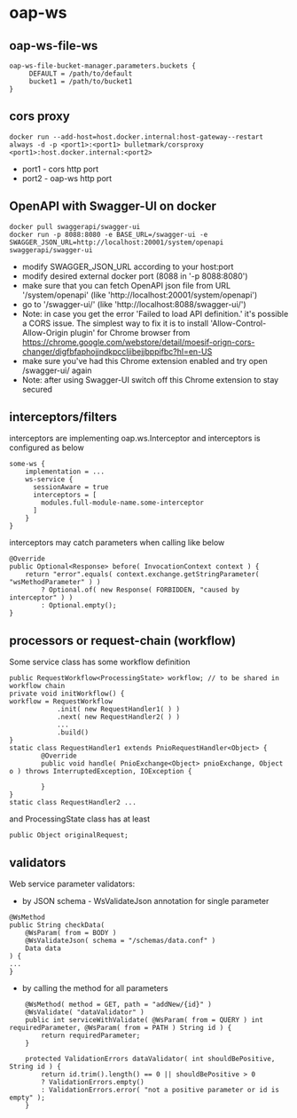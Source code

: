 # oap-ws

## oap-ws-file-ws

    oap-ws-file-bucket-manager.parameters.buckets {
         DEFAULT = /path/to/default
         bucket1 = /path/to/bucket1
    }

## cors proxy
    docker run --add-host=host.docker.internal:host-gateway--restart always -d -p <port1>:<port1> bulletmark/corsproxy <port1>:host.docker.internal:<port2>

- port1 - cors http port
- port2 - oap-ws http port

## OpenAPI with Swagger-UI on docker
    docker pull swaggerapi/swagger-ui
    docker run -p 8088:8080 -e BASE_URL=/swagger-ui -e SWAGGER_JSON_URL=http://localhost:20001/system/openapi swaggerapi/swagger-ui
- modify SWAGGER_JSON_URL according to your host:port
- modify desired external docker port (8088 in '-p 8088:8080')
- make sure that you can fetch OpenAPI json file from URL '/system/openapi' (like 'http://localhost:20001/system/openapi')
- go to '/swagger-ui/' (like 'http://localhost:8088/swagger-ui/')
- Note: in case you get the error 'Failed to load API definition.' it's possible a CORS issue. 
The simplest way to fix it is to install 'Allow-Control-Allow-Origin plugin' for Chrome browser 
from https://chrome.google.com/webstore/detail/moesif-orign-cors-changer/digfbfaphojjndkpccljibejjbppifbc?hl=en-US
- make sure you've had this Chrome extension enabled and try open /swagger-ui/ again
- Note: after using Swagger-UI switch off this Chrome extension to stay secured

## interceptors/filters
interceptors are implementing oap.ws.Interceptor and 
interceptors is configured as below 
~~~
some-ws {
    implementation = ...
    ws-service {
      sessionAware = true
      interceptors = [
        modules.full-module-name.some-interceptor
      ]
    }
}
~~~
interceptors may catch parameters when calling like below
~~~
@Override
public Optional<Response> before( InvocationContext context ) {
    return "error".equals( context.exchange.getStringParameter( "wsMethodParameter" ) )
        ? Optional.of( new Response( FORBIDDEN, "caused by interceptor" ) )
        : Optional.empty();
}
~~~
## processors or request-chain (workflow)
Some service class has some workflow definition
~~~
public RequestWorkflow<ProcessingState> workflow; // to be shared in workflow chain
private void initWorkflow() {
workflow = RequestWorkflow
            .init( new RequestHandler1( ) )
            .next( new RequestHandler2( ) )
            ...
            .build()
}
static class RequestHandler1 extends PnioRequestHandler<Object> {
        @Override
        public void handle( PnioExchange<Object> pnioExchange, Object o ) throws InterruptedException, IOException {

        }
}
static class RequestHandler2 ...
~~~
and ProcessingState class has at least 
~~~
public Object originalRequest;
~~~

## validators
Web service parameter validators:
- by JSON schema - WsValidateJson annotation for single parameter
~~~
@WsMethod
public String checkData(
    @WsParam( from = BODY )
    @WsValidateJson( schema = "/schemas/data.conf" )
    Data data 
) {
...
}
~~~
- by calling the method for all parameters
~~~
    @WsMethod( method = GET, path = "addNew/{id}" )
    @WsValidate( "dataValidator" )
    public int serviceWithValidate( @WsParam( from = QUERY ) int requiredParameter, @WsParam( from = PATH ) String id ) {
        return requiredParameter;
    }
    
    protected ValidationErrors dataValidator( int shouldBePositive, String id ) {
        return id.trim().length() == 0 || shouldBePositive > 0 
        ? ValidationErrors.empty() 
        : ValidationErrors.error( "not a positive parameter or id is empty" );
    }
~~~
